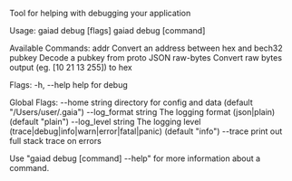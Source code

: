 Tool for helping with debugging your application

Usage:
  gaiad debug [flags]
  gaiad debug [command]

Available Commands:
  addr        Convert an address between hex and bech32
  pubkey      Decode a pubkey from proto JSON
  raw-bytes   Convert raw bytes output (eg. [10 21 13 255]) to hex

Flags:
  -h, --help   help for debug

Global Flags:
      --home string         directory for config and data (default "/Users/user/.gaia")
      --log_format string   The logging format (json|plain) (default "plain")
      --log_level string    The logging level (trace|debug|info|warn|error|fatal|panic) (default "info")
      --trace               print out full stack trace on errors

Use "gaiad debug [command] --help" for more information about a command.
